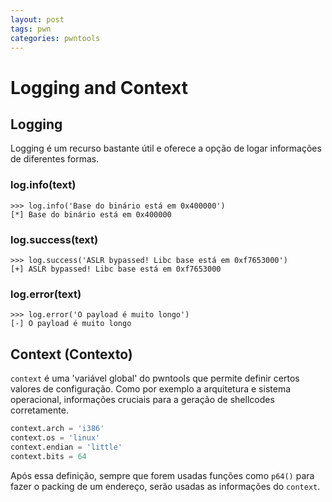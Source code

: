 ```yaml
---
layout: post
tags: pwn
categories: pwntools
---
```


# Logging and Context

## Logging

Logging é um recurso bastante útil e oferece a opção de logar informações de diferentes formas.

### log.info\(text\)

```text
>>> log.info('Base do binário está em 0x400000')
[*] Base do binário está em 0x400000
```

### log.success\(text\)

```text
>>> log.success('ASLR bypassed! Libc base está em 0xf7653000')
[+] ASLR bypassed! Libc base está em 0xf7653000
```

### log.error\(text\)

```text
>>> log.error('O payload é muito longo')
[-] O payload é muito longo
```

## Context (Contexto)

`context` é uma 'variável global' do pwntools que permite definir certos valores de configuração. Como por exemplo a arquitetura e sistema operacional, informações cruciais para a geração de shellcodes corretamente.

```python
context.arch = 'i386'
context.os = 'linux'
context.endian = 'little'
context.bits = 64
```

Após essa definição, sempre que forem usadas funções como `p64()` para fazer o packing de um endereço, serão usadas as informações do `context`. 

